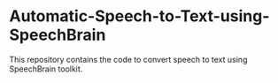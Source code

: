 # Automatic-Speech-to-Text-using-SpeechBrain
This repository contains the code to convert speech to text using SpeechBrain toolkit. 
